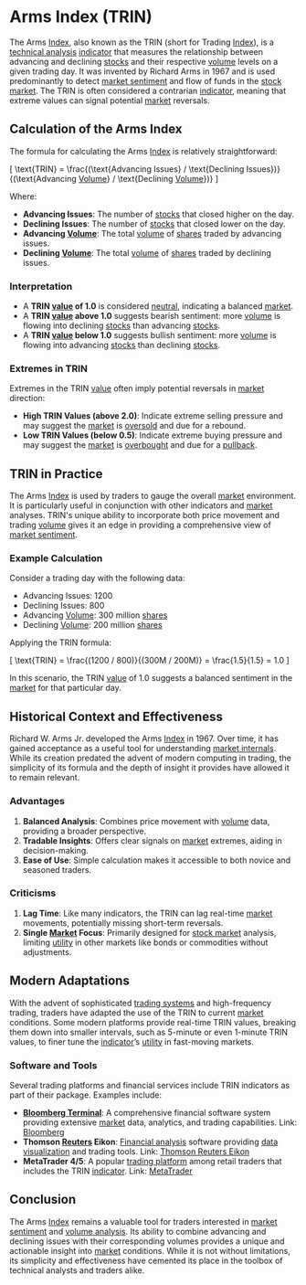 # Arms Index (TRIN)

The Arms [Index](../i/index_instrument.md), also known as the TRIN (short for Trading [Index](../i/index_instrument.md)), is a [technical analysis](../t/technical_analysis.md) [indicator](../i/indicator.md) that measures the relationship between advancing and declining [stocks](../s/stock.md) and their respective [volume](../v/volume.md) levels on a given trading day. It was invented by Richard Arms in 1967 and is used predominantly to detect [market sentiment](../m/market_sentiment.md) and flow of funds in the [stock market](../s/stock_market.md). The TRIN is often considered a contrarian [indicator](../i/indicator.md), meaning that extreme values can signal potential [market](../m/market.md) reversals.

## Calculation of the Arms Index

The formula for calculating the Arms [Index](../i/index_instrument.md) is relatively straightforward:

\[ \text{TRIN} = \frac{(\text{Advancing Issues} / \text{Declining Issues})}{(\text{Advancing [Volume](../v/volume.md)} / \text{Declining [Volume](../v/volume.md)})} \]

Where:

- **Advancing Issues**: The number of [stocks](../s/stock.md) that closed higher on the day.
- **Declining Issues**: The number of [stocks](../s/stock.md) that closed lower on the day.
- **Advancing [Volume](../v/volume.md)**: The total [volume](../v/volume.md) of [shares](../s/shares.md) traded by advancing issues.
- **Declining [Volume](../v/volume.md)**: The total [volume](../v/volume.md) of [shares](../s/shares.md) traded by declining issues.

### Interpretation

- A **TRIN [value](../v/value.md) of 1.0** is considered [neutral](../n/neutral.md), indicating a balanced [market](../m/market.md).
- A **TRIN [value](../v/value.md) above 1.0** suggests bearish sentiment: more [volume](../v/volume.md) is flowing into declining [stocks](../s/stock.md) than advancing [stocks](../s/stock.md).
- A **TRIN [value](../v/value.md) below 1.0** suggests bullish sentiment: more [volume](../v/volume.md) is flowing into advancing [stocks](../s/stock.md) than declining [stocks](../s/stock.md).

### Extremes in TRIN

Extremes in the TRIN [value](../v/value.md) often imply potential reversals in [market](../m/market.md) direction:

- **High TRIN Values (above 2.0)**: Indicate extreme selling pressure and may suggest the [market](../m/market.md) is [oversold](../o/oversold.md) and due for a rebound.
- **Low TRIN Values (below 0.5)**: Indicate extreme buying pressure and may suggest the [market](../m/market.md) is [overbought](../o/overbought.md) and due for a [pullback](../p/pullback.md).

## TRIN in Practice

The Arms [Index](../i/index_instrument.md) is used by traders to gauge the overall [market](../m/market.md) environment. It is particularly useful in conjunction with other indicators and [market](../m/market.md) analyses. TRIN's unique ability to incorporate both price movement and trading [volume](../v/volume.md) gives it an edge in providing a comprehensive view of [market sentiment](../m/market_sentiment.md).

### Example Calculation

Consider a trading day with the following data:

- Advancing Issues: 1200
- Declining Issues: 800
- Advancing [Volume](../v/volume.md): 300 million [shares](../s/shares.md)
- Declining [Volume](../v/volume.md): 200 million [shares](../s/shares.md)

Applying the TRIN formula:

\[ \text{TRIN} = \frac{(1200 / 800)}{(300M / 200M)} = \frac{1.5}{1.5} = 1.0 \]

In this scenario, the TRIN [value](../v/value.md) of 1.0 suggests a balanced sentiment in the [market](../m/market.md) for that particular day.

## Historical Context and Effectiveness

Richard W. Arms Jr. developed the Arms [Index](../i/index_instrument.md) in 1967. Over time, it has gained acceptance as a useful tool for understanding [market internals](../m/market_internals.md). While its creation predated the advent of modern computing in trading, the simplicity of its formula and the depth of insight it provides have allowed it to remain relevant.

### Advantages

1. **Balanced Analysis**: Combines price movement with [volume](../v/volume.md) data, providing a broader perspective.
2. **Tradable Insights**: Offers clear signals on [market](../m/market.md) extremes, aiding in decision-making.
3. **Ease of Use**: Simple calculation makes it accessible to both novice and seasoned traders.

### Criticisms

1. **Lag Time**: Like many indicators, the TRIN can lag real-time [market](../m/market.md) movements, potentially missing short-term reversals.
2. **Single [Market](../m/market.md) Focus**: Primarily designed for [stock market](../s/stock_market.md) analysis, limiting [utility](../u/utility.md) in other markets like bonds or commodities without adjustments.

## Modern Adaptations

With the advent of sophisticated [trading systems](../t/trading_systems.md) and high-frequency trading, traders have adapted the use of the TRIN to current [market](../m/market.md) conditions. Some modern platforms provide real-time TRIN values, breaking them down into smaller intervals, such as 5-minute or even 1-minute TRIN values, to finer tune the [indicator](../i/indicator.md)’s [utility](../u/utility.md) in fast-moving markets.

### Software and Tools

Several trading platforms and financial services include TRIN indicators as part of their package. Examples include:

- **[Bloomberg Terminal](../b/bloomberg_terminal.md)**: A comprehensive financial software system providing extensive [market](../m/market.md) data, analytics, and trading capabilities. Link: [Bloomberg](https://www.bloomberg.com/professional/solution/bloomberg-terminal/)
- **Thomson [Reuters](../r/reuters.md) Eikon**: [Financial analysis](../f/financial_analysis.md) software providing [data visualization](../d/data_visualization.md) and trading tools. Link: [Thomson Reuters Eikon](https://www.refinitiv.com/en/products/eikon-trading-software)
- **MetaTrader 4/5**: A popular [trading platform](../t/trading_platform.md) among retail traders that includes the TRIN [indicator](../i/indicator.md). Link: [MetaTrader](https://www.metatrader4.com/)

## Conclusion

The Arms [Index](../i/index_instrument.md) remains a valuable tool for traders interested in [market sentiment](../m/market_sentiment.md) and [volume analysis](../v/volume_analysis.md). Its ability to combine advancing and declining issues with their corresponding volumes provides a unique and actionable insight into [market](../m/market.md) conditions. While it is not without limitations, its simplicity and effectiveness have cemented its place in the toolbox of technical analysts and traders alike.